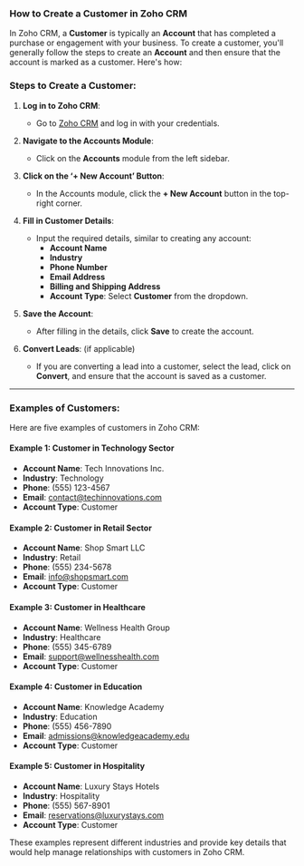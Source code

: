 ### How to Create a Customer in Zoho CRM

In Zoho CRM, a **Customer** is typically an **Account** that has completed a purchase or engagement with your business. To create a customer, you'll generally follow the steps to create an **Account** and then ensure that the account is marked as a customer. Here's how:

### Steps to Create a Customer:

1. **Log in to Zoho CRM**:
   - Go to [Zoho CRM](https://crm.zoho.com/) and log in with your credentials.

2. **Navigate to the Accounts Module**:
   - Click on the **Accounts** module from the left sidebar.

3. **Click on the ‘+ New Account’ Button**:
   - In the Accounts module, click the **+ New Account** button in the top-right corner.

4. **Fill in Customer Details**:
   - Input the required details, similar to creating any account:
     - **Account Name**
     - **Industry**
     - **Phone Number**
     - **Email Address**
     - **Billing and Shipping Address**
     - **Account Type**: Select **Customer** from the dropdown.

5. **Save the Account**:
   - After filling in the details, click **Save** to create the account.

6. **Convert Leads**: (if applicable)
   - If you are converting a lead into a customer, select the lead, click on **Convert**, and ensure that the account is saved as a customer.
---
### Examples of Customers:

Here are five examples of customers in Zoho CRM:

#### Example 1: Customer in Technology Sector
- **Account Name**: Tech Innovations Inc.
- **Industry**: Technology
- **Phone**: (555) 123-4567
- **Email**: contact@techinnovations.com
- **Account Type**: Customer

#### Example 2: Customer in Retail Sector
- **Account Name**: Shop Smart LLC
- **Industry**: Retail
- **Phone**: (555) 234-5678
- **Email**: info@shopsmart.com
- **Account Type**: Customer

#### Example 3: Customer in Healthcare
- **Account Name**: Wellness Health Group
- **Industry**: Healthcare
- **Phone**: (555) 345-6789
- **Email**: support@wellnesshealth.com
- **Account Type**: Customer

#### Example 4: Customer in Education
- **Account Name**: Knowledge Academy
- **Industry**: Education
- **Phone**: (555) 456-7890
- **Email**: admissions@knowledgeacademy.edu
- **Account Type**: Customer

#### Example 5: Customer in Hospitality
- **Account Name**: Luxury Stays Hotels
- **Industry**: Hospitality
- **Phone**: (555) 567-8901
- **Email**: reservations@luxurystays.com
- **Account Type**: Customer

These examples represent different industries and provide key details that would help manage relationships with customers in Zoho CRM.
